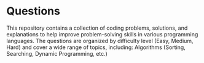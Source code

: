 # Questions
This repository contains a collection of coding problems, solutions, and explanations to help improve problem-solving skills in various programming languages. The questions are organized by difficulty level (Easy, Medium, Hard) and cover a wide range of topics, including:  Algorithms (Sorting, Searching, Dynamic Programming, etc.)
